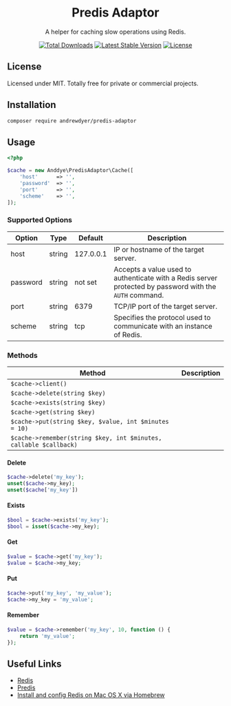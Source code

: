 <h1 align="center">Predis Adaptor</h1>

<p align="center">A helper for caching slow operations using Redis.</p>

<p align="center">
    <a href="https://packagist.org/packages/andrewdyer/predis-adaptor"><img src="https://poser.pugx.org/andrewdyer/predis-adaptor/downloads?style=for-the-badge" alt="Total Downloads"></a>
    <a href="https://packagist.org/packages/andrewdyer/predis-adaptor"><img src="https://poser.pugx.org/andrewdyer/predis-adaptor/v?style=for-the-badge" alt="Latest Stable Version"></a>
    <a href="https://packagist.org/packages/andrewdyer/predis-adaptor"><img src="https://poser.pugx.org/andrewdyer/predis-adaptor/license?style=for-the-badge" alt="License"></a>
</p>

## License

Licensed under MIT. Totally free for private or commercial projects.

## Installation

```bash
composer require andrewdyer/predis-adaptor
```

## Usage

```php
<?php

$cache = new Anddye\PredisAdaptor\Cache([
    'host'      => '',
    'password'  => '',
    'port'      => '',
    'scheme'    => '',
]);
```

### Supported Options

| Option | Type | Default | Description |
| --- | --- | --- | --- |
| host | string | 127.0.0.1 | IP or hostname of the target server.  |
| password | string | not set | Accepts a value used to authenticate with a Redis server protected by password with the `AUTH` command. |
| port | string | 6379 | TCP/IP port of the target server. |
| scheme | string | tcp | Specifies the protocol used to communicate with an instance of Redis. |


### Methods

| Method | Description |
| --- | --- |
| `$cache->client()` |  |
| `$cache->delete(string $key)` |  |
| `$cache->exists(string $key)` |  |
| `$cache->get(string $key)` |  |
| `$cache->put(string $key, $value, int $minutes = 10)` |  |
| `$cache->remember(string $key, int $minutes, callable $callback)` |  |

#### Delete

```php
$cache->delete('my_key');
unset($cache->my_key);
unset($cache['my_key'])
```

#### Exists

```php
$bool = $cache->exists('my_key');
$bool = isset($cache->my_key);
```

#### Get

```php
$value = $cache->get('my_key');
$value = $cache->my_key;
```

#### Put

```php
$cache->put('my_key', 'my_value');
$cache->my_key = 'my_value';
```

#### Remember

```php
$value = $cache->remember('my_key', 10, function () {
    return 'my_value';
});
```

## Useful Links

* [Redis](http://redis.io/)
* [Predis](https://github.com/nrk/predis)
* [Install and config Redis on Mac OS X via Homebrew](https://medium.com/@petehouston/install-and-config-redis-on-mac-os-x-via-homebrew-eb8df9a4f298)
